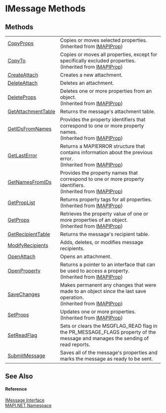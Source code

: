 # IMessage Methods




## Methods
<table>
<tr>
<td><a href="M_MAPI_NET_IMAPIProp_CopyProps.md">CopyProps</a></td>
<td>Copies or moves selected properties.<br />(Inherited from <a href="T_MAPI_NET_IMAPIProp.md">IMAPIProp</a>)</td></tr>
<tr>
<td><a href="M_MAPI_NET_IMAPIProp_CopyTo.md">CopyTo</a></td>
<td>Copies or moves all properties, except for specifically excluded properties.<br />(Inherited from <a href="T_MAPI_NET_IMAPIProp.md">IMAPIProp</a>)</td></tr>
<tr>
<td><a href="M_MAPI_NET_IMessage_CreateAttach.md">CreateAttach</a></td>
<td>Creates a new attachment.</td></tr>
<tr>
<td><a href="M_MAPI_NET_IMessage_DeleteAttach.md">DeleteAttach</a></td>
<td>Deletes an attachment.</td></tr>
<tr>
<td><a href="M_MAPI_NET_IMAPIProp_DeleteProps.md">DeleteProps</a></td>
<td>Deletes one or more properties from an object.<br />(Inherited from <a href="T_MAPI_NET_IMAPIProp.md">IMAPIProp</a>)</td></tr>
<tr>
<td><a href="M_MAPI_NET_IMessage_GetAttachmentTable.md">GetAttachmentTable</a></td>
<td>Returns the message's attachment table.</td></tr>
<tr>
<td><a href="M_MAPI_NET_IMAPIProp_GetIDsFromNames.md">GetIDsFromNames</a></td>
<td>Provides the property identifiers that correspond to one or more property names.<br />(Inherited from <a href="T_MAPI_NET_IMAPIProp.md">IMAPIProp</a>)</td></tr>
<tr>
<td><a href="M_MAPI_NET_IMAPIProp_GetLastError.md">GetLastError</a></td>
<td>Returns a MAPIERROR structure that contains information about the previous error.<br />(Inherited from <a href="T_MAPI_NET_IMAPIProp.md">IMAPIProp</a>)</td></tr>
<tr>
<td><a href="M_MAPI_NET_IMAPIProp_GetNamesFromIDs.md">GetNamesFromIDs</a></td>
<td>Provides the property names that correspond to one or more property identifiers.<br />(Inherited from <a href="T_MAPI_NET_IMAPIProp.md">IMAPIProp</a>)</td></tr>
<tr>
<td><a href="M_MAPI_NET_IMAPIProp_GetPropList.md">GetPropList</a></td>
<td>Returns property tags for all properties.<br />(Inherited from <a href="T_MAPI_NET_IMAPIProp.md">IMAPIProp</a>)</td></tr>
<tr>
<td><a href="M_MAPI_NET_IMAPIProp_GetProps.md">GetProps</a></td>
<td>Retrieves the property value of one or more properties of an object.<br />(Inherited from <a href="T_MAPI_NET_IMAPIProp.md">IMAPIProp</a>)</td></tr>
<tr>
<td><a href="M_MAPI_NET_IMessage_GetRecipientTable.md">GetRecipientTable</a></td>
<td>Returns the message's recipient table.</td></tr>
<tr>
<td><a href="M_MAPI_NET_IMessage_ModifyRecipients.md">ModifyRecipients</a></td>
<td>Adds, deletes, or modifies message recipients.</td></tr>
<tr>
<td><a href="M_MAPI_NET_IMessage_OpenAttach.md">OpenAttach</a></td>
<td>Opens an attachment.</td></tr>
<tr>
<td><a href="M_MAPI_NET_IMAPIProp_OpenProperty.md">OpenProperty</a></td>
<td>Returns a pointer to an interface that can be used to access a property.<br />(Inherited from <a href="T_MAPI_NET_IMAPIProp.md">IMAPIProp</a>)</td></tr>
<tr>
<td><a href="M_MAPI_NET_IMAPIProp_SaveChanges.md">SaveChanges</a></td>
<td>Makes permanent any changes that were made to an object since the last save operation.<br />(Inherited from <a href="T_MAPI_NET_IMAPIProp.md">IMAPIProp</a>)</td></tr>
<tr>
<td><a href="M_MAPI_NET_IMAPIProp_SetProps.md">SetProps</a></td>
<td>Updates one or more properties.<br />(Inherited from <a href="T_MAPI_NET_IMAPIProp.md">IMAPIProp</a>)</td></tr>
<tr>
<td><a href="M_MAPI_NET_IMessage_SetReadFlag.md">SetReadFlag</a></td>
<td>Sets or clears the MSGFLAG_READ flag in the PR_MESSAGE_FLAGS property of the message and manages the sending of read reports.</td></tr>
<tr>
<td><a href="M_MAPI_NET_IMessage_SubmitMessage.md">SubmitMessage</a></td>
<td>Saves all of the message's properties and marks the message as ready to be sent.</td></tr>
</table>

## See Also


#### Reference
<a href="T_MAPI_NET_IMessage.md">IMessage Interface</a>  
<a href="N_MAPI_NET.md">MAPI.NET Namespace</a>  
